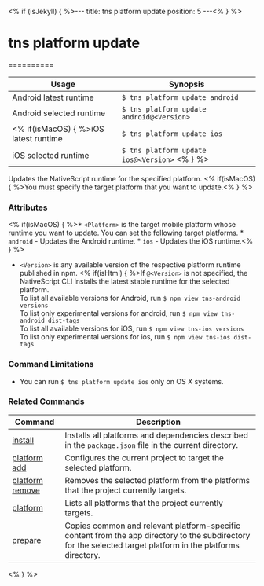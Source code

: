 <% if (isJekyll) { %>---
title: tns platform update
position: 5
---<% } %>
# tns platform update
==========

Usage | Synopsis
------|-------
Android latest runtime |`$ tns platform update android`
Android selected runtime | `$ tns platform update android@<Version>`
<% if(isMacOS) { %>iOS latest runtime | `$ tns platform update ios`
iOS selected runtime | `$ tns platform update ios@<Version>` <% } %> 

Updates the NativeScript runtime for the specified platform. <% if(isMacOS) { %>You must specify the target platform that you want to update.<% } %>

### Attributes

<% if(isMacOS) { %>* `<Platform>` is the target mobile platform whose runtime you want to update. You can set the following target platforms.
	* `android` - Updates the Android runtime.
	* `ios` - Updates the iOS runtime.<% } %>
* `<Version>` is any available version of the respective platform runtime published in npm. <% if(isHtml) { %>If `@<Version>` is not specified, the NativeScript CLI installs the latest stable runtime for the selected platform.  
To list all available versions for Android, run `$ npm view tns-android versions`  
To list only experimental versions for android, run `$ npm view tns-android dist-tags`  
To list all available versions for iOS, run `$ npm view tns-ios versions`  
To list only experimental versions for ios, run `$ npm view tns-ios dist-tags` 

### Command Limitations

* You can run `$ tns platform update ios` only on OS X systems.

### Related Commands

Command | Description
----------|----------
[install](install.html) | Installs all platforms and dependencies described in the `package.json` file in the current directory.
[platform add](platform-add.html) | Configures the current project to target the selected platform.
[platform remove](platform-remove.html) | Removes the selected platform from the platforms that the project currently targets.
[platform](platform.html) | Lists all platforms that the project currently targets.
[prepare](prepare.html) | Copies common and relevant platform-specific content from the app directory to the subdirectory for the selected target platform in the platforms directory.
<% } %>